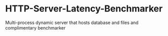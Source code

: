 # HTTP-Server-Latency-Benchmarker
Multi-process dynamic server that hosts database and files and complimentary benchmarker
